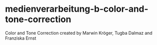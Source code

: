 # medienverarbeitung-b-color-and-tone-correction
Color and Tone Correction created by Marwin Kröger, Tugba Dalmaz and Franziska Ernst
